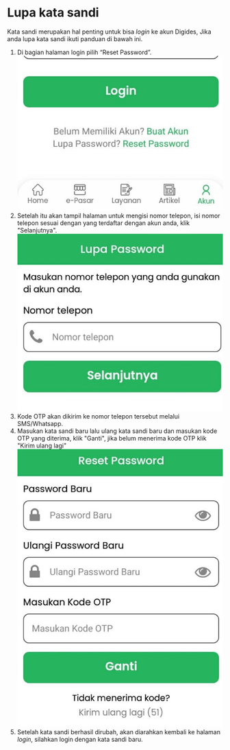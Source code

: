# Lupa kata sandi

Kata sandi merupakan hal penting untuk bisa _login_ ke akun Digides, Jika anda lupa kata sandi ikuti panduan di bawah ini.

1. Di bagian halaman login pilih “Reset Password”.
  ![reset password](../image/lupa-password1.jpg)
2. Setelah itu akan tampil halaman untuk mengisi nomor telepon, isi nomor telepon sesuai dengan yang terdaftar dengan akun anda, klik "Selanjutnya".
  ![reset password](../image/lupa-password2.jpg)
3. Kode OTP akan dikirim ke nomor telepon tersebut melalui SMS/Whatsapp.
4. Masukan kata sandi baru lalu ulang kata sandi baru dan masukan kode OTP yang diterima, klik "Ganti", jika belum menerima kode OTP klik "Kirim ulang lagi"
  ![reset password](../image/lupa-password3.jpg)
5. Setelah kata sandi berhasil dirubah, akan diarahkan kembali ke halaman _login_, silahkan login dengan kata sandi baru.

